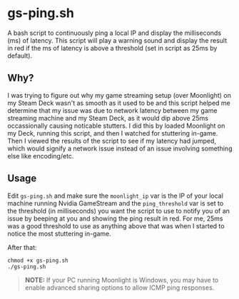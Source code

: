 # gs-ping.sh
A bash script to continuously ping a local IP and display the milliseconds (ms) of latency.  This script will play a warning sound and display the result in red if the ms of latency is above a threshold (set in script as 25ms by default).

## Why?
I was trying to figure out why my game streaming setup (over Moonlight) on my Steam Deck wasn't as smooth as it used to be and this script helped me determine that my issue was due to network latency between my game streaming machine and my Steam Deck, as it would dip above 25ms occassionally causing noticable stutters.  I did this by loaded Moonlight on my Deck, running this script, and then I watched for stuttering in-game.  Then I viewed the results of the script to see if my latency had jumped, which would signify a network issue instead of an issue involving something else like encoding/etc.

## Usage
Edit `gs-ping.sh` and make sure the `moonlight_ip` var is the IP of your local machine running Nvidia GameStream and the `ping_threshold` var is set to the threshold (in milliseconds) you want the script to use to notify you of an issue by beeping at you and showing the ping result in red.  For me, 25ms was a good threshold to use as anything above that was when I started to notice the most stuttering in-game. 

After that:

```
chmod +x gs-ping.sh
./gs-ping.sh
```

>**NOTE:** If your PC running Moonlight is Windows, you may have to enable advanced sharing options to allow ICMP ping responses.
